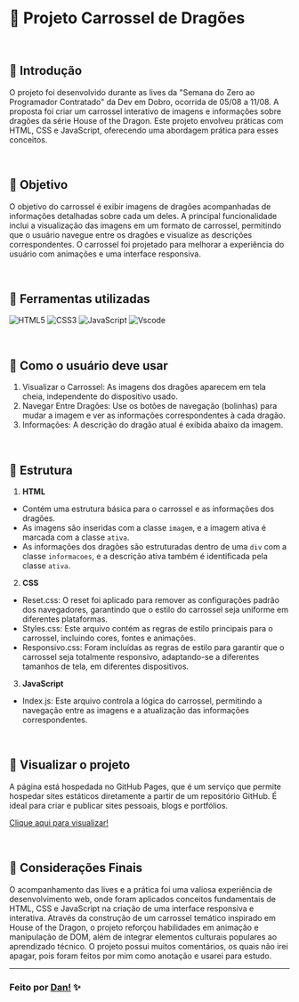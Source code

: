 # :open_file_folder: Projeto Carrossel de Dragões
<br>

## 📌 Introdução
O projeto foi desenvolvido durante as lives da "Semana do Zero ao Programador Contratado" da Dev em Dobro, ocorrida de 05/08 a 11/08. A proposta foi criar um carrossel interativo de imagens e informações sobre dragões da série House of the Dragon. Este projeto envolveu práticas com HTML, CSS e JavaScript, oferecendo uma abordagem prática para esses conceitos.

<br>

## 📌 Objetivo
O objetivo do carrossel é exibir imagens de dragões acompanhadas de informações detalhadas sobre cada um deles. A principal funcionalidade inclui a visualização das imagens em um formato de carrossel, permitindo que o usuário navegue entre os dragões e visualize as descrições correspondentes. O carrossel foi projetado para melhorar a experiência do usuário com animações e uma interface responsiva.

<br>

 ## 📌 Ferramentas utilizadas

![HTML5](https://img.shields.io/badge/html5-%23E34F26.svg?style=for-the-badge&logo=html5&logoColor=white)
![CSS3](https://img.shields.io/badge/css3-%231572B6.svg?style=for-the-badge&logo=css3&logoColor=white)
![JavaScript](https://img.shields.io/badge/JavaScript-F7DF1E?style=for-the-badge&logo=javascript&logoColor=black)
![Vscode](https://img.shields.io/badge/Visual%20Studio%20Code-0078d7.svg?style=for-the-badge&logo=visual-studio-code&logoColor=white)

<br>

## 📌 Como o usuário deve usar 
  1. Visualizar o Carrossel: As imagens dos dragões aparecem em tela cheia, independente do dispositivo usado. 
  2. Navegar Entre Dragões: Use os botões de navegação (bolinhas) para mudar a imagem e ver as informações correspondentes à cada dragão.
  3. Informações: A descrição do dragão atual é exibida abaixo da imagem.

<br>

 ## 📌 Estrutura
  1. **HTML**
  - Contém uma estrutura básica para o carrossel e as informações dos dragões.
  - As imagens são inseridas com a classe `imagem`, e a imagem ativa é marcada com a classe `ativa`.
  - As informações dos dragões são estruturadas dentro de uma `div` com a classe `informacoes`, e a descrição ativa também é identificada pela classe `ativa`.

  2. **CSS**
  - Reset.css: O reset foi aplicado para remover as configurações padrão dos navegadores, garantindo que o estilo do carrossel seja uniforme em diferentes plataformas.
  - Styles.css: Este arquivo contém as regras de estilo principais para o carrossel, incluindo cores, fontes e animações.
  - Responsivo.css: Foram incluídas as regras de estilo para garantir que o carrossel seja totalmente responsivo, adaptando-se a diferentes tamanhos de tela, em diferentes     dispositivos.

  3. **JavaScript**
  - Index.js: Este arquivo controla a lógica do carrossel, permitindo a navegação entre as imagens e a atualização das informações correspondentes.

<br>

## 📌 Visualizar o projeto
A página está hospedada no GitHub Pages, que é um serviço que permite hospedar sites estáticos diretamente a partir de um repositório GitHub. É ideal para criar e publicar sites pessoais, blogs e portfólios.

[Clique aqui para visualizar!](https://danvasquesc.github.io/projeto-carrossel-devemdobro/)

<br>

## 📌 Considerações Finais
O acompanhamento das lives e a prática foi uma valiosa experiência de desenvolvimento web, onde foram aplicados conceitos fundamentais de HTML, CSS e JavaScript na criação de uma interface responsiva e interativa. Através da construção de um carrossel temático inspirado em House of the Dragon, o projeto reforçou habilidades em animação e manipulação de DOM, além de integrar elementos culturais populares ao aprendizado técnico. 
O projeto possui muitos comentários, os quais não irei apagar, pois foram feitos por mim como anotação e usarei para estudo.

---

### Feito por [Dan!](https://github.com/danvasquesc) ✨

